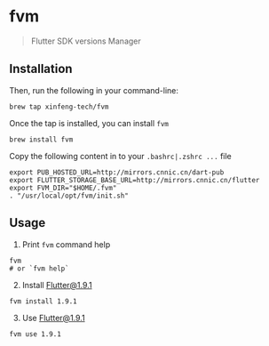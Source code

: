# fvm
> Flutter SDK versions Manager

## Installation

Then, run the following in your command-line:
```
brew tap xinfeng-tech/fvm
```

Once the tap is installed, you can install `fvm`
```
brew install fvm
```

Copy the following content in to your `.bashrc|.zshrc ...` file

```
export PUB_HOSTED_URL=http://mirrors.cnnic.cn/dart-pub
export FLUTTER_STORAGE_BASE_URL=http://mirrors.cnnic.cn/flutter 
export FVM_DIR="$HOME/.fvm"
. "/usr/local/opt/fvm/init.sh"
```
## Usage

1. Print `fvm` command help
```
fvm
# or `fvm help`
```

2. Install Flutter@1.9.1
```
fvm install 1.9.1
```

3. Use Flutter@1.9.1
```
fvm use 1.9.1
```
